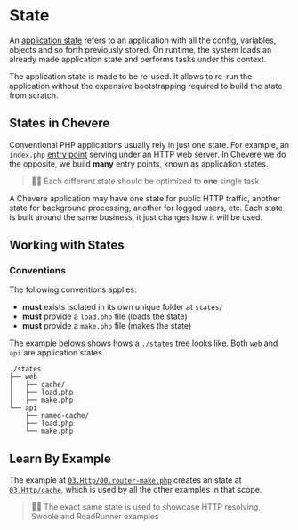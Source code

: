 # State

An [application state](https://en.wikipedia.org/wiki/State_(computer_science)) refers to an application with all the config, variables, objects and so forth previously stored. On runtime, the system loads an already made application state and performs tasks under this context.

The application state is made to be re-used. It allows to re-run the application without the expensive bootstrapping required to build the state from scratch.

## States in Chevere

Conventional PHP applications usually rely in just one state. For example, an `index.php` [entry point](https://en.wikipedia.org/wiki/Entry_point) serving under an HTTP web server. In Chevere we do the opposite, we build **many** entry points, known as application states.

> 🧔🏾 Each different state should be optimized to **one** single task

A Chevere application may have one state for public HTTP traffic, another state for background processing, another for logged users, etc. Each state is built around the same business, it just changes how it will be used.

## Working with States

### Conventions

The following conventions applies:

* **must** exists isolated in its own unique folder at `states/`
* **must** provide a `load.php` file (loads the state)
* **must** provide a `make.php` file (makes the state)

The example belows shows hows a `./states` tree looks like. Both `web` and `api` are application states.

```shell
./states
├── web
│   ├── cache/
│   ├── load.php
│   ├── make.php
└── api
    ├── named-cache/
    ├── load.php
    └── make.php
```

## Learn By Example

The example at [`03.Http/00.router-make.php`](https://github.com/chevere/examples/blob/master/03.Http/00.router-make.php) creates an state at [`03.Http/cache`](https://github.com/chevere/examples/tree/master/03.Http/cache), which is used by all the other examples in that scope.

> 🧔🏾 The exact same state is used to showcase HTTP resolving, Swoole and RoadRunner examples